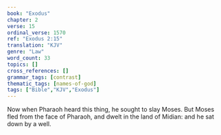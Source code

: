 ```yaml
---
book: "Exodus"
chapter: 2
verse: 15
ordinal_verse: 1570
ref: "Exodus 2:15"
translation: "KJV"
genre: "Law"
word_count: 33
topics: []
cross_references: []
grammar_tags: [contrast]
thematic_tags: [names-of-god]
tags: ["Bible","KJV","Exodus"]
---
```

Now when Pharaoh heard this thing, he sought to slay Moses. But Moses fled from the face of Pharaoh, and dwelt in the land of Midian: and he sat down by a well.
